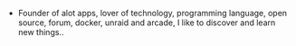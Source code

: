 - Founder of alot apps, lover of technology, programming language, open source, forum, docker, unraid and arcade, I like to discover and learn new things..
  <br>























































































































































































































































































































































































































































































































































































































































































































































































































































































































































































































































































































































































































































































































































































































































































































































































































































































































































































































































































































































































































































































































































































































































































































































































































































































































































































































































































































































































































































































































